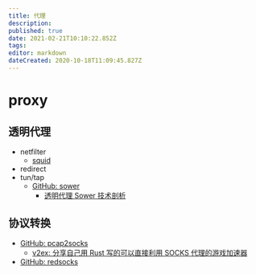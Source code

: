 ```yaml
---
title: 代理
description: 
published: true
date: 2021-02-21T10:10:22.852Z
tags: 
editor: markdown
dateCreated: 2020-10-18T11:09:45.827Z
---
```


# proxy

## 透明代理

- netfilter
  - [squid](http://www.squid-cache.org/)
- redirect
- tun/tap
  - [GitHub: sower](https://github.com/wweir/sower)
    - [透明代理 Sower 技术剖析](https://wweir.cc/post/%E9%80%8F%E6%98%8E%E4%BB%A3%E7%90%86-sower-%E6%8A%80%E6%9C%AF%E5%89%96%E6%9E%90/)
## 协议转换

- [GitHub: pcap2socks](https://github.com/zhxie/pcap2socks)
  - [v2ex: 分享自己用 Rust 写的可以直接利用 SOCKS 代理的游戏加速器](https://v2ex.com/t/683486)
- [GitHub: redsocks](https://github.com/darkk/redsocks)